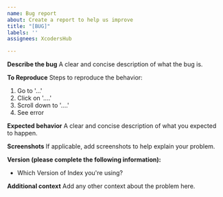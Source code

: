 ```yaml
---
name: Bug report
about: Create a report to help us improve
title: "[BUG]"
labels: ''
assignees: XcodersHub

---
```


**Describe the bug**
A clear and concise description of what the bug is.

**To Reproduce**
Steps to reproduce the behavior:
1. Go to '...'
2. Click on '....'
3. Scroll down to '....'
4. See error

**Expected behavior**
A clear and concise description of what you expected to happen.

**Screenshots**
If applicable, add screenshots to help explain your problem.

**Version (please complete the following information):**
 - Which Version of Index you're using?

**Additional context**
Add any other context about the problem here.
